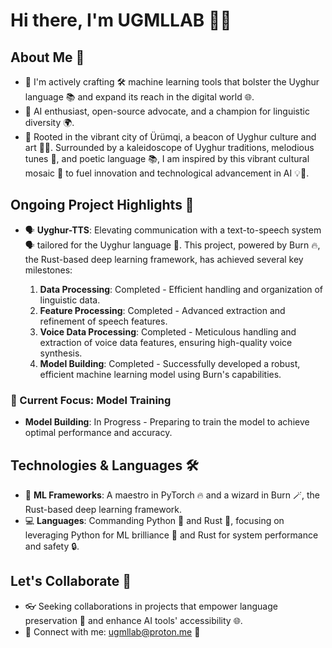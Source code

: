 # Hi there, I'm UGMLLAB 👋🌟

## About Me 📖
- 🌱 I'm actively crafting 🛠️ machine learning tools that bolster the Uyghur language 📚 and expand its reach in the digital world 🌐.
- 🤖 AI enthusiast, open-source advocate, and a champion for linguistic diversity 🌍.
- 📍 Rooted in the vibrant city of Ürümqi, a beacon of Uyghur culture and art 🎨🌟. Surrounded by a kaleidoscope of Uyghur traditions, melodious tunes 🎵, and poetic language 📚, I am inspired by this vibrant cultural mosaic 🌈 to fuel innovation and technological advancement in AI 💡🤖.

## Ongoing Project Highlights 🚀
- 🗣 **Uyghur-TTS**: Elevating communication with a text-to-speech system 🗣️ tailored for the Uyghur language 📝. This project, powered by Burn 🔥, the Rust-based deep learning framework, has achieved several key milestones:

  1. **Data Processing**: Completed - Efficient handling and organization of linguistic data.
  2. **Feature Processing**: Completed - Advanced extraction and refinement of speech features.
  3. **Voice Data Processing**: Completed - Meticulous handling and extraction of voice data features, ensuring high-quality voice synthesis.
  4. **Model Building**: Completed - Successfully developed a robust, efficient machine learning model using Burn's capabilities.
  
### 🚧 Current Focus: Model Training
- **Model Building**: In Progress - Preparing to train the model to achieve optimal performance and accuracy.



## Technologies & Languages 🛠️
- 🧠 **ML Frameworks**: A maestro in PyTorch 🔥 and a wizard in Burn 🪄, the Rust-based deep learning framework.
- 💻 **Languages**: Commanding Python 🐍 and Rust 🦀, focusing on leveraging Python for ML brilliance 🌌 and Rust for system performance and safety 🔒.

## Let's Collaborate 🤝
- 👓 Seeking collaborations in projects that empower language preservation 📖 and enhance AI tools' accessibility 🌐.
- 📧 Connect with me: [ugmllab@proton.me](mailto:ugmllab@proton.me) 💌
